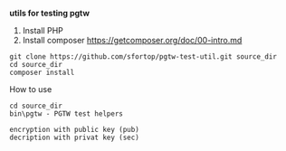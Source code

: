 **utils for testing pgtw**

1. Install PHP
2. Install composer
https://getcomposer.org/doc/00-intro.md


```
git clone https://github.com/sfortop/pgtw-test-util.git source_dir
cd source_dir
composer install
```

How to use

```
cd source_dir
bin\pgtw - PGTW test helpers

encryption with public key (pub)
decription with privat key (sec)
```


